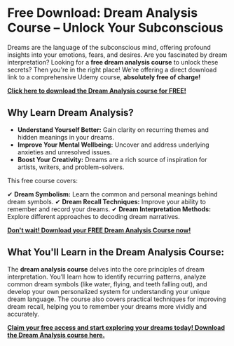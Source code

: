 # Free Download: Dream Analysis Course – Unlock Your Subconscious

Dreams are the language of the subconscious mind, offering profound insights into your emotions, fears, and desires. Are you fascinated by dream interpretation? Looking for a **free dream analysis course** to unlock these secrets? Then you're in the right place! We're offering a direct download link to a comprehensive Udemy course, **absolutely free of charge!**

[**Click here to download the Dream Analysis course for FREE!**](https://udemywork.com/dream-analysis-course)

## Why Learn Dream Analysis?

*   **Understand Yourself Better:** Gain clarity on recurring themes and hidden meanings in your dreams.
*   **Improve Your Mental Wellbeing:** Uncover and address underlying anxieties and unresolved issues.
*   **Boost Your Creativity:** Dreams are a rich source of inspiration for artists, writers, and problem-solvers.

This free course covers:

✔ **Dream Symbolism:** Learn the common and personal meanings behind dream symbols.
✔ **Dream Recall Techniques:** Improve your ability to remember and record your dreams.
✔ **Dream Interpretation Methods:** Explore different approaches to decoding dream narratives.

[**Don't wait! Download your FREE Dream Analysis Course now!**](https://udemywork.com/dream-analysis-course)

## What You'll Learn in the Dream Analysis Course:

The **dream analysis course** delves into the core principles of dream interpretation. You’ll learn how to identify recurring patterns, analyze common dream symbols (like water, flying, and teeth falling out), and develop your own personalized system for understanding your unique dream language. The course also covers practical techniques for improving dream recall, helping you to remember your dreams more vividly and accurately.

[**Claim your free access and start exploring your dreams today! Download the Dream Analysis course here.**](https://udemywork.com/dream-analysis-course)
